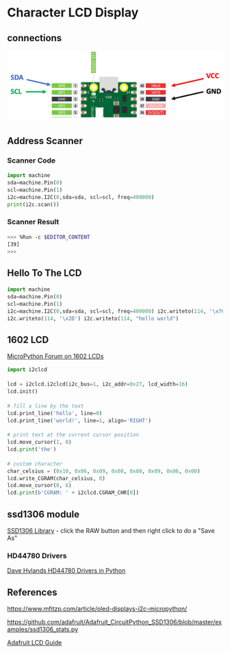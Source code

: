 # Character LCD Display


## connections

![](img/i2c-display-connections.png)

## Address Scanner

### Scanner Code
```py
import machine
sda=machine.Pin(0)
scl=machine.Pin(1)
i2c=machine.I2C(0,sda=sda, scl=scl, freq=400000)
print(i2c.scan())
```
### Scanner Result

```sh
>>> %Run -c $EDITOR_CONTENT
[39]
>>> 
```

## Hello To The LCD 

```py
import machine
sda=machine.Pin(0)
scl=machine.Pin(1)
i2c=machine.I2C(0,sda=sda, scl=scl, freq=400000) i2c.writeto(114, '\x7C')
i2c.writeto(114, '\x2D') i2c.writeto(114, "hello world")
```

## 1602 LCD

[MicroPython Forum on 1602 LCDs](https://forum.micropython.org/viewtopic.php?t=2858)

```py
import i2clcd

lcd = i2clcd.i2clcd(i2c_bus=1, i2c_addr=0x27, lcd_width=16)
lcd.init()

# fill a line by the text
lcd.print_line('hello', line=0)
lcd.print_line('world!', line=1, align='RIGHT')

# print text at the current cursor position
lcd.move_cursor(1, 0)
lcd.print('the')

# custom character
char_celsius = (0x10, 0x06, 0x09, 0x08, 0x08, 0x09, 0x06, 0x00)
lcd.write_CGRAM(char_celsius, 0)
lcd.move_cursor(0, 6)
lcd.print(b'CGRAM: ' + i2clcd.CGRAM_CHR[0])
```

## ssd1306 module


[SSD1306 Library](https://github.com/micropython/micropython/blob/master/drivers/display/ssd1306.py) - click the RAW button and then right click to do a "Save As"

### HD44780 Drivers
[Dave Hylands HD44780 Drivers in Python](https://github.com/dhylands/python_lcd)

## References

https://www.mfitzp.com/article/oled-displays-i2c-micropython/

https://github.com/adafruit/Adafruit_CircuitPython_SSD1306/blob/master/examples/ssd1306_stats.py

[Adafruit LCD Guide](https://learn.adafruit.com/character-lcds)